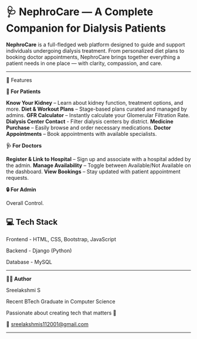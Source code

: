 # 🩺 NephroCare — A Complete Companion for Dialysis Patients

**NephroCare** is a full-fledged web platform designed to guide and support individuals undergoing dialysis treatment. From personalized diet plans to booking doctor appointments, NephroCare brings together everything a patient needs in one place — with clarity, compassion, and care.

------------------
🌟 Features

**👤 For Patients**

**Know Your Kidney** – Learn about kidney function, treatment options, and more.
**Diet & Workout Plans** – Stage-based plans curated and managed by admins.
**GFR Calculator** – Instantly calculate your Glomerular Filtration Rate.
**Dialysis Center Contact** - Filter dialysis centers by district.
**Medicine Purchase** – Easily browse and order necessary medications.
**Doctor Appointments** – Book appointments with available specialists.

**🩺 For Doctors**

**Register & Link to Hospital** – Sign up and associate with a hospital added by the admin.
**Manage Availability** – Toggle between Available/Not Available on the dashboard.
**View Bookings** – Stay updated with patient appointment requests.

**🔒 For Admin**

Overall Control.

**💻 Tech Stack**
-------------------------------------------

Frontend -	    HTML, CSS, Bootstrap, JavaScript

Backend	-      Django (Python)

Database -	    MySQL

------------------------------------------
**🧑‍💻 Author**

Sreelakshmi S

Recent BTech Graduate in Computer Science

Passionate about creating tech that matters 🌱

📧 sreelakshmis112001@gmail.com

---------------------------------------------
